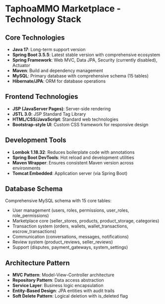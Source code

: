 # TaphoaMMO Marketplace - Technology Stack

## Core Technologies
- **Java 17**: Long-term support version
- **Spring Boot 3.5.5**: Latest stable version with comprehensive ecosystem
- **Spring Framework**: Web MVC, Data JPA, Security (currently disabled), Actuator
- **Maven**: Build and dependency management
- **MySQL**: Primary database with comprehensive schema (15 tables)
- **Hibernate/JPA**: ORM for database operations

## Frontend Technologies
- **JSP (JavaServer Pages)**: Server-side rendering
- **JSTL 3.0**: JSP Standard Tag Library
- **HTML/CSS/JavaScript**: Standard web technologies
- **Bootstrap-style UI**: Custom CSS framework for responsive design

## Development Tools
- **Lombok 1.18.32**: Reduces boilerplate code with annotations
- **Spring Boot DevTools**: Hot reload and development utilities
- **Maven Wrapper**: Ensures consistent Maven version across environments
- **Tomcat Embedded**: Application server (via Spring Boot)

## Database Schema
Comprehensive MySQL schema with 15 core tables:
- User management (users, roles, permissions, user_roles, role_permissions)
- Marketplace core (seller_stores, products, product_storage, categories)
- Transaction system (orders, wallets, wallet_transactions, escrow_transactions)
- Communication (conversations, messages, notifications)
- Review system (product_reviews, seller_reviews)
- Support (disputes, payment_gateways, system_settings)

## Architecture Pattern
- **MVC Pattern**: Model-View-Controller architecture
- **Repository Pattern**: Data access abstraction
- **Service Layer**: Business logic encapsulation
- **Entity-Based Design**: JPA entities with audit trails
- **Soft Delete Pattern**: Logical deletion with is_deleted flag
